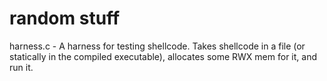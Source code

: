 random stuff
============

harness.c - A harness for testing shellcode. Takes shellcode in a file (or statically in the compiled executable),
allocates some RWX mem for it, and run it.
